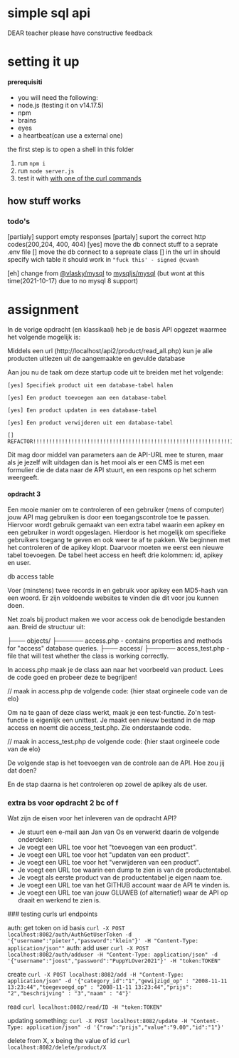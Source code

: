 # simple sql api
DEAR teacher please have constructive feedback
# setting it up
#### prerequisiti
- you will need the following:
- node.js (testing it on v14.17.5)
- npm 
- brains 
- eyes
- a heartbeat(can use a external one)

the first step is to open a shell in this folder
1. run `npm i`
2. run `node server.js`
3. test it with <a href="#curl">with one of the curl commands</a>


## how stuff works



### todo's
[partialy] support empty responses
[partaly] suport the correct http codes(200,204, 400, 404)
[yes] move the db connect stuff to a seprate .env file
[] move the db connect to a sepreate class
[] in the url in should specify wich table it should work in `"fuck this' - signed @cvanh`

[eh] change from [@vlasky/mysql](https://github.com/vlasky/mysql) to [mysqljs/mysql](https://github.com/mysqljs/mysql) (but wont at this time(2021-10-17) due to no mysql 8 support)

# assignment
In de vorige opdracht (en klassikaal) heb je de basis API opgezet waarmee het volgende mogelijk is:

Middels een url (http://localhost/api2/product/read_all.php) kun je alle producten uitlezen uit de aangemaakte en gevulde database

Aan jou nu de taak om deze startup code uit te breiden met het volgende:

    [yes] Specifiek product uit een database-tabel halen

    [yes] Een product toevoegen aan een database-tabel

    [yes] Een product updaten in een database-tabel

    [yes] Een product verwijderen uit een database-tabel

    [] REFACTOR!!!!!!!!!!!!!!!!!!!!!!!!!!!!!!!!!!!!!!!!!!!!!!!!!!!!!!!!!!!!!!11

Dit mag door middel van parameters aan de API-URL mee te sturen, maar als je jezelf wilt uitdagen dan is het mooi als er een CMS is met een formulier die de data naar de API stuurt, en een respons op het scherm weergeeft.

#### opdracht 3


Een mooie manier om te controleren of een gebruiker (mens of computer) jouw API mag gebruiken is door een toegangscontrole toe te passen. Hiervoor wordt gebruik gemaakt van een extra tabel waarin een apikey en een gebruiker in wordt opgeslagen. Hierdoor is het mogelijk om specifieke gebruikers toegang te geven en ook weer te af te pakken. We beginnen met het controleren of de apikey klopt. Daarvoor moeten we eerst een nieuwe tabel toevoegen. De tabel heet access en heeft drie kolommen: id, apikey en user.

db access table

Voer (minstens) twee records in en gebruik voor apikey een MD5-hash van een woord. Er zijn voldoende websites te vinden die dit voor jou kunnen doen.

Net zoals bij product maken we voor access ook de benodigde bestanden aan. Breid de structuur uit:

├─── objects/
├────── access.php - contains properties and methods for "access" database queries.
├─── access/
├────── access_test.php - file that will test whether the class is working correctly.

In access.php maak je de class aan naar het voorbeeld van product. Lees de code goed en probeer deze te begrijpen!

// maak in access.php de volgende code:
{hier staat orgineele code van de elo}

Om na te gaan of deze class werkt, maak je een test-functie. Zo'n test-functie is eigenlijk een unittest. Je maakt een nieuw bestand in de map access en noemt die access_test.php. Zie onderstaande code.

// maak in access_test.php de volgende code:
{hier staat orgineele code van de elo}

De volgende stap is het toevoegen van de controle aan de API. Hoe zou jij dat doen?

En de stap daarna is het controleren op zowel de apikey als de user.


### extra bs voor opdracht 2 bc of f
Wat zijn de eisen voor het inleveren van de opdracht API?
- Je stuurt een e-mail aan Jan van Os en verwerkt daarin de volgende onderdelen:
- Je voegt een URL toe voor het "toevoegen van een product".
- Je voegt een URL toe voor het "updaten van een product".
- Je voegt een URL toe voor het "verwijderen van een product".
- Je voegt een URL toe waarin een dump te zien is van de productentabel.
- Je voegt als eerste product van de productentabel je eigen naam toe.
- Je voegt een URL toe van het GITHUB account waar de API te vinden is.
- Je voegt een URL toe van jouw GLUWEB (of alternatief) waar de API op draait en werkend te zien is.

###<a id='curl'></a> testing curls url endpoints

auth: get token on id basis
`curl -X POST localhost:8082/auth/AuthGetUserToken -d '{"username":"pieter","password":"klein"}' -H "Content-Type: application/json""`
auth: add user
`curl -X POST localhost:8082/auth/adduser -H "Content-Type: application/json" -d '{"username":"joost","password":"PuppYLOver2021"}' -H "token:TOKEN"`


create 
`curl -X POST localhost:8082/add -H "Content-Type: application/json" -d '{"category_id":"1","gewijzigd_op" : "2008-11-11 13:23:44","toegevoegd_op" : "2008-11-11 13:23:44","prijs": "2","beschrijving" : "3","naam" : "4"}'`

read 
`curl localhost:8082/read/ID -H "token:TOKEN"`

updating something:
`curl -X POST localhost:8082/update -H "Content-Type: application/json" -d '{"row":"prijs","value":"9.00","id":"1"}'`

delete from X, x being the value of id
`curl localhost:8082/delete/product/X`

